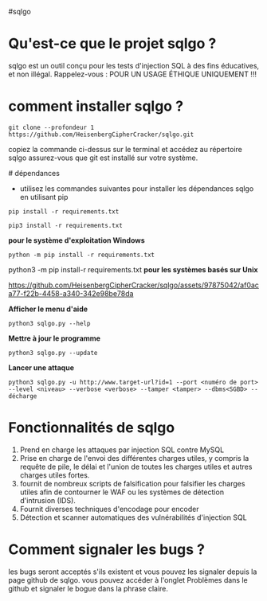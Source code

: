 #sqlgo

# Qu'est-ce que le projet sqlgo ?
sqlgo est un outil conçu pour les tests d'injection SQL à des fins éducatives, et non illégal. Rappelez-vous : POUR UN USAGE ÉTHIQUE UNIQUEMENT !!!

# comment installer sqlgo ?
```
git clone --profondeur 1 https://github.com/HeisenbergCipherCracker/sqlgo.git
```
copiez la commande ci-dessus sur le terminal et accédez au répertoire sqlgo
assurez-vous que git est installé sur votre système.

# dépendances
- utilisez les commandes suivantes pour installer les dépendances sqlgo en utilisant pip
```
pip install -r requirements.txt
```
```
pip3 install -r requirements.txt
```
**pour le système d'exploitation Windows**
```
python -m pip install -r requirements.txt
```
python3 -m pip install-r requirements.txt
**pour les systèmes basés sur Unix**

https://github.com/HeisenbergCipherCracker/sqlgo/assets/97875042/af0aca77-f22b-4458-a340-342e98be78da

**Afficher le menu d'aide**
```
python3 sqlgo.py --help
```

**Mettre à jour le programme**

```
python3 sqlgo.py --update
```

**Lancer une attaque**
```
python3 sqlgo.py -u http://www.target-url?id=1 --port <numéro de port> --level <niveau> --verbose <verbose> --tamper <tamper> --dbms<SGBD> --décharge
```
# Fonctionnalités de sqlgo
1) Prend en charge les attaques par injection SQL contre MySQL
2) Prise en charge de l'envoi des différentes charges utiles, y compris la requête de pile, le délai et l'union de toutes les charges utiles et autres charges utiles fortes.
3) fournit de nombreux scripts de falsification pour falsifier les charges utiles afin de contourner le WAF ou les systèmes de détection d'intrusion (IDS).
4) Fournit diverses techniques d'encodage pour encoder
5) Détection et scanner automatiques des vulnérabilités d'injection SQL


# Comment signaler les bugs ?
les bugs seront acceptés s'ils existent et vous pouvez les signaler depuis la page github de sqlgo. vous pouvez accéder à l'onglet Problèmes dans le github et signaler le bogue dans la phrase claire.